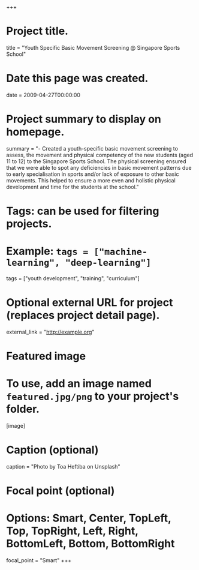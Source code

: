 +++
# Project title.
title = "Youth Specific Basic Movement Screening @ Singapore Sports School"

# Date this page was created.
date = 2009-04-27T00:00:00

# Project summary to display on homepage.
summary = "- Created a youth-specific basic movement screening to assess, the movement and physical competency of the new students (aged 11 to 12) to the Singapore Sports School. The physical screening ensured that we were able to spot any deficiencies in basic movement patterns due to early specialisation in sports and/or lack of exposure to other basic movements. This helped to ensure a more even and holistic physical development and time for the students at the school."

# Tags: can be used for filtering projects.
# Example: `tags = ["machine-learning", "deep-learning"]`
tags = ["youth development", "training", "curriculum"]

# Optional external URL for project (replaces project detail page).
external_link = "http://example.org"

# Featured image
# To use, add an image named `featured.jpg/png` to your project's folder. 
[image]
  # Caption (optional)
  caption = "Photo by Toa Heftiba on Unsplash"

  # Focal point (optional)
  # Options: Smart, Center, TopLeft, Top, TopRight, Left, Right, BottomLeft, Bottom, BottomRight
  focal_point = "Smart"
+++
